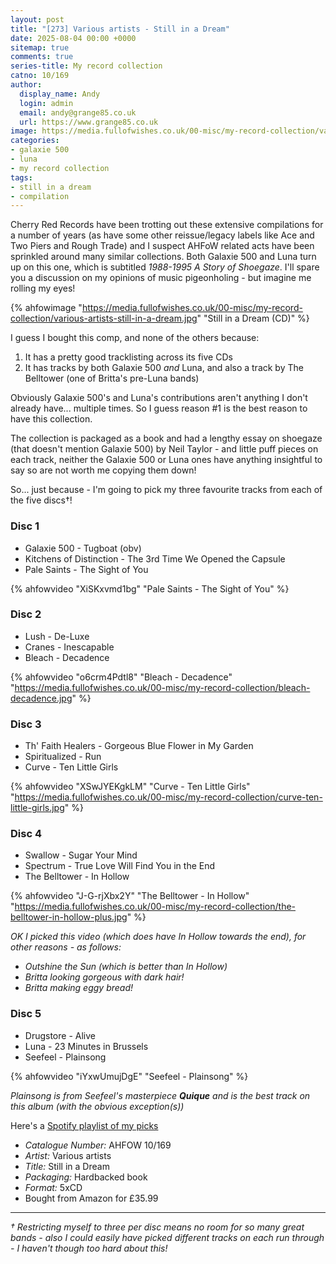 ```yaml
---
layout: post
title: "[273] Various artists - Still in a Dream"
date: 2025-08-04 00:00 +0000
sitemap: true
comments: true
series-title: My record collection
catno: 10/169
author:
  display_name: Andy
  login: admin
  email: andy@grange85.co.uk
  url: https://www.grange85.co.uk
image: https://media.fullofwishes.co.uk/00-misc/my-record-collection/various-artists-still-in-a-dream.jpg
categories:
- galaxie 500
- luna
- my record collection
tags:
- still in a dream
- compilation
---
```

Cherry Red Records have been trotting out these extensive compilations for a number of years (as have some other reissue/legacy labels like Ace and Two Piers and Rough Trade) and I suspect AHFoW related acts have been sprinkled around many similar collections. Both Galaxie 500 and Luna turn up on this one, which is subtitled _1988-1995 A Story of Shoegaze_. I'll spare you a discussion on my opinions of music pigeonholing - but imagine me rolling my eyes!

{% ahfowimage "https://media.fullofwishes.co.uk/00-misc/my-record-collection/various-artists-still-in-a-dream.jpg" "Still in a Dream (CD)" %}

I guess I bought this comp, and none of the others because:
 1. It has a pretty good tracklisting across its five CDs
 2. It has tracks by both Galaxie 500 _and_ Luna, and also a track by The Belltower (one of Britta's pre-Luna bands)

Obviously Galaxie 500's and Luna's contributions aren't anything I don't already have... multiple times. So I guess reason #1 is the best reason to have this collection.

The collection is packaged as a book and had a lengthy essay on shoegaze (that doesn't mention Galaxie 500) by Neil Taylor - and little puff pieces on each track, neither the Galaxie 500 or Luna ones have anything insightful to say so are not worth me copying them down!

So... just because - I'm going to pick my three favourite tracks from each of the five discs&dagger;!

### Disc 1
 - Galaxie 500 - Tugboat (obv)
 - Kitchens of Distinction - The 3rd Time We Opened the Capsule
 - Pale Saints - The Sight of You

{% ahfowvideo "XiSKxvmd1bg" "Pale Saints - The Sight of You" %}

### Disc 2
 - Lush - De-Luxe
 - Cranes - Inescapable
 - Bleach - Decadence

{% ahfowvideo "o6crm4Pdtl8" "Bleach - Decadence" "https://media.fullofwishes.co.uk/00-misc/my-record-collection/bleach-decadence.jpg" %}

### Disc 3
 - Th' Faith Healers - Gorgeous Blue Flower in My Garden
 - Spiritualized - Run
 - Curve - Ten Little Girls

{% ahfowvideo "XSwJYEKgkLM" "Curve - Ten Little Girls" "https://media.fullofwishes.co.uk/00-misc/my-record-collection/curve-ten-little-girls.jpg" %}

### Disc 4
 - Swallow - Sugar Your Mind
 - Spectrum - True Love Will Find You in the End
 - The Belltower - In Hollow

{% ahfowvideo "J-G-rjXbx2Y" "The Belltower - In Hollow" "https://media.fullofwishes.co.uk/00-misc/my-record-collection/the-belltower-in-hollow-plus.jpg" %}

_OK I picked this video (which does have In Hollow towards the end), for other reasons - as follows:_
 - _Outshine the Sun (which is better than In Hollow)_
 - _Britta looking gorgeous with dark hair!_
 - _Britta making eggy bread!_


### Disc 5
 - Drugstore - Alive
 - Luna - 23 Minutes in Brussels
 - Seefeel - Plainsong

{% ahfowvideo "iYxwUmujDgE" "Seefeel - Plainsong" %}

_Plainsong is from Seefeel's masterpiece **Quique** and is the best track on this album (with the obvious exception(s))_

Here's a [Spotify playlist of my picks](https://open.spotify.com/playlist/0RJiPkZMrrFmF27yQYxV0X)

 - *Catalogue Number:* AHFOW 10/169
 - *Artist:* Various artists
 - *Title:* Still in a Dream
 - *Packaging:* Hardbacked book
 - *Format:* 5xCD
 - Bought from Amazon for £35.99

---
_&dagger; Restricting myself to three per disc means no room for so many great bands - also I could easily have picked different tracks on each run through - I haven't though too hard about this!_
